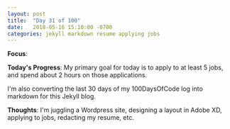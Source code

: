 ```yaml
---
layout: post
title:  "Day 31 of 100"
date:   2018-05-16 15:10:00 -0700
categories: jekyll markdown resume applying jobs
---
```


**Focus**: 

**Today's Progress**: My primary goal for today is to apply to at least 5 jobs, and spend about 2 hours on those applications.

I'm also converting the last 30 days of my 100DaysOfCode log into markdown for this Jekyll blog.

**Thoughts**: I'm juggling a Wordpress site, designing a layout in Adobe XD, applying to jobs, redacting my resume, etc. 

